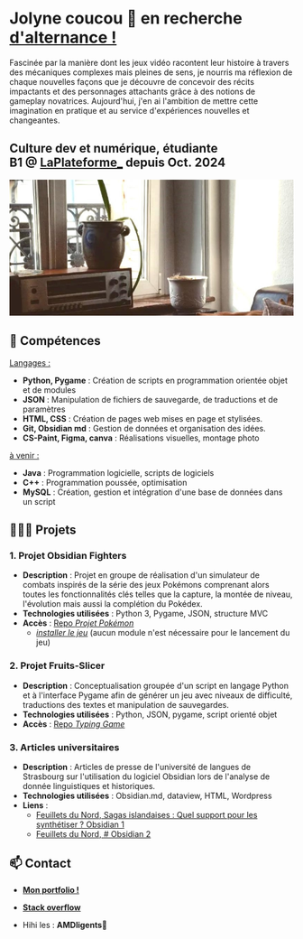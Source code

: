 # Jolyne coucou 🐍 en recherche [d'alternance !](https://joseph-mangeot.students-laplateforme.io/)
Fascinée par la manière dont les jeux vidéo racontent leur histoire à travers des mécaniques complexes mais pleines de sens, je nourris ma réflexion de chaque nouvelles façons que je découvre de concevoir des récits impactants et des personnages attachants grâce à des notions de gameplay novatrices. Aujourd'hui, j'en ai l'ambition de mettre cette imagination en pratique et au service d'expériences nouvelles et changeantes.

Culture dev et numérique, étudiante B1 @ [LaPlateforme_](https://laplateforme.io/) depuis Oct. 2024
---
![index_background](index_background.jpg)
## 🌱 Compétences

<u>Langages :</u>
- **Python, Pygame** : Création de scripts en programmation orientée objet et de modules
- **JSON** : Manipulation de fichiers de sauvegarde, de traductions et de paramètres
- **HTML, CSS** : Création de pages web mises en page et stylisées.
- **Git, Obsidian md** : Gestion de données et organisation des idées.
- **CS-Paint, Figma, canva** : Réalisations visuelles, montage photo

<u>à venir :</u>
- **Java** : Programmation logicielle, scripts de logiciels
- **C++** : Programmation poussée, optimisation
- **MySQL** : Création, gestion et intégration d'une base de données dans un script

## 👩🏻‍🏫 Projets

### 1. Projet Obsidian Fighters
- **Description** : Projet en groupe de réalisation d'un simulateur de combats inspirés de la série des jeux Pokémons comprenant alors toutes les fonctionnalités clés telles que la capture, la montée de niveau, l'évolution mais aussi la complétion du Pokédex.
- **Technologies utilisées** : Python 3, Pygame, JSON, structure MVC
- **Accès** : [Repo *Projet Pokémon*](https://github.com/jolyne-mangeot/obsidian_fighters)
    - [*installer le jeu*](https://github.com/jolyne-mangeot/obsidian_fighters/archive/refs/heads/main.zip) (aucun module n'est nécessaire pour le lancement du jeu)

### 2. Projet Fruits-Slicer
- **Description** : Conceptualisation groupée d'un script en langage Python et à l'interface Pygame afin de générer un jeu avec niveaux de difficulté, traductions des textes et manipulation de sauvegardes.
- **Technologies utilisées** : Python, JSON, pygame, script orienté objet
- **Accès** : [Repo *Typing Game*](https://github.com/AdelinePat/typing-game)

### 3. Articles universitaires
- **Description** : Articles de presse de l'université de langues de Strasbourg sur l'utilisation du logiciel Obsidian lors de l'analyse de donnée linguistiques et historiques.
- **Technologies utilisées** : Obsidian.md, dataview, HTML, Wordpress
- **Liens** :
  	- [Feuillets du Nord, Sagas islandaises : Quel support pour les synthétiser ? Obsidian 1](https://nord.hypotheses.org/5097)
  	- [Feuillets du Nord, # Obsidian 2](https://nord.hypotheses.org/6575)

## 📫 Contact

- [**Mon portfolio !**](https://joseph-mangeot.students-laplateforme.io/)
- [**Stack overflow**](https://stackoverflow.com/users/28589708/jolyne)

- Hihi les : **AMDligents🧠**
